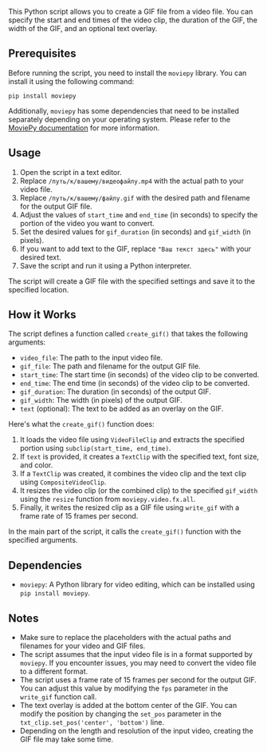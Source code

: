 This Python script allows you to create a GIF file from a video file. You can specify the start and end times of the video clip, the duration of the GIF, the width of the GIF, and an optional text overlay.

## Prerequisites

Before running the script, you need to install the `moviepy` library. You can install it using the following command:

```
pip install moviepy
```

Additionally, `moviepy` has some dependencies that need to be installed separately depending on your operating system. Please refer to the [MoviePy documentation](https://zulko.github.io/moviepy/install.html) for more information.

## Usage

1. Open the script in a text editor.
2. Replace `/путь/к/вашему/видеофайлу.mp4` with the actual path to your video file.
3. Replace `/путь/к/вашему/файлу.gif` with the desired path and filename for the output GIF file.
4. Adjust the values of `start_time` and `end_time` (in seconds) to specify the portion of the video you want to convert.
5. Set the desired values for `gif_duration` (in seconds) and `gif_width` (in pixels).
6. If you want to add text to the GIF, replace `"Ваш текст здесь"` with your desired text.
7. Save the script and run it using a Python interpreter.

The script will create a GIF file with the specified settings and save it to the specified location.

## How it Works

The script defines a function called `create_gif()` that takes the following arguments:

- `video_file`: The path to the input video file.
- `gif_file`: The path and filename for the output GIF file.
- `start_time`: The start time (in seconds) of the video clip to be converted.
- `end_time`: The end time (in seconds) of the video clip to be converted.
- `gif_duration`: The duration (in seconds) of the output GIF.
- `gif_width`: The width (in pixels) of the output GIF.
- `text` (optional): The text to be added as an overlay on the GIF.

Here's what the `create_gif()` function does:

1. It loads the video file using `VideoFileClip` and extracts the specified portion using `subclip(start_time, end_time)`.
2. If `text` is provided, it creates a `TextClip` with the specified text, font size, and color.
3. If a `TextClip` was created, it combines the video clip and the text clip using `CompositeVideoClip`.
4. It resizes the video clip (or the combined clip) to the specified `gif_width` using the `resize` function from `moviepy.video.fx.all`.
5. Finally, it writes the resized clip as a GIF file using `write_gif` with a frame rate of 15 frames per second.

In the main part of the script, it calls the `create_gif()` function with the specified arguments.

## Dependencies

- `moviepy`: A Python library for video editing, which can be installed using `pip install moviepy`.

## Notes

- Make sure to replace the placeholders with the actual paths and filenames for your video and GIF files.
- The script assumes that the input video file is in a format supported by `moviepy`. If you encounter issues, you may need to convert the video file to a different format.
- The script uses a frame rate of 15 frames per second for the output GIF. You can adjust this value by modifying the `fps` parameter in the `write_gif` function call.
- The text overlay is added at the bottom center of the GIF. You can modify the position by changing the `set_pos` parameter in the `txt_clip.set_pos('center', 'bottom')` line.
- Depending on the length and resolution of the input video, creating the GIF file may take some time.

